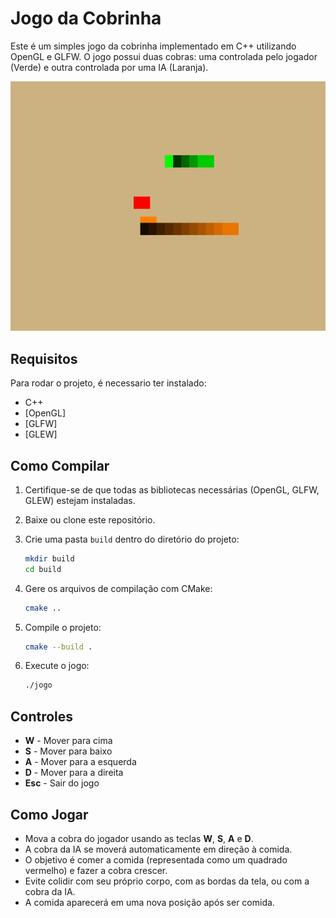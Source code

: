# Jogo da Cobrinha

Este é um simples jogo da cobrinha implementado em C++ utilizando OpenGL e GLFW. O jogo possui duas cobras: uma controlada pelo jogador (Verde) e outra controlada por uma IA (Laranja).

![Screenshot do Jogo](snakeGame.png)

## Requisitos

Para rodar o projeto, é necessario ter instalado:

- C++
- [OpenGL]
- [GLFW]
- [GLEW]

## Como Compilar

1. Certifique-se de que todas as bibliotecas necessárias (OpenGL, GLFW, GLEW) estejam instaladas.
2. Baixe ou clone este repositório.
3. Crie uma pasta `build` dentro do diretório do projeto:

    ```bash
    mkdir build
    cd build
    ```

4. Gere os arquivos de compilação com CMake:

    ```bash
    cmake ..
    ```

5. Compile o projeto:

    ```bash
    cmake --build .
    ```

6. Execute o jogo:

    ```bash
    ./jogo
    ```

## Controles

- **W** - Mover para cima
- **S** - Mover para baixo
- **A** - Mover para a esquerda
- **D** - Mover para a direita
- **Esc** - Sair do jogo

## Como Jogar

- Mova a cobra do jogador usando as teclas **W**, **S**, **A** e **D**.
- A cobra da IA se moverá automaticamente em direção à comida.
- O objetivo é comer a comida (representada como um quadrado vermelho) e fazer a cobra crescer.
- Evite colidir com seu próprio corpo, com as bordas da tela, ou com a cobra da IA.
- A comida aparecerá em uma nova posição após ser comida.
